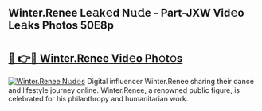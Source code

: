 ## Winter.Renee Le𝚊k𝚎d N𝚞𝚍e - Part-JXW Vid𝚎o Le𝚊ks Photos 50E8p

# <h2><a href="http://fbeqm00.evod.top/?m=Winter.Renee">🔗 👉🔴 Winter.Renee Vid𝚎o Ph𝚘t𝚘s</a></h2>

[![Winter.Renee N𝚞d𝚎s](https://i.imgur.com/8V9OHl7.gif)](http://fbeqm00.evod.top/?m=Winter.Renee)
Digital influencer Winter.Renee sharing their dance and lifestyle journey online. Winter.Renee, a renowned public figure, is celebrated for his philanthropy and humanitarian work. 
